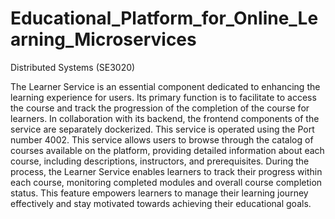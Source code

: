 # Educational_Platform_for_Online_Learning_Microservices
Distributed Systems (SE3020) 

The Learner Service is an essential component dedicated to enhancing the learning experience for users. Its primary function is to facilitate to access the course and track the progression of the completion of the course for learners. In collaboration with its backend, the frontend components of the service are separately dockerized. This service is operated using the Port number 4002. This service allows users to browse through the catalog of courses available on the platform, providing detailed information about each course, including descriptions, instructors, and prerequisites. During the process, the Learner Service enables learners to track their progress within each course, monitoring completed modules and overall course completion status. This feature empowers learners to manage their learning journey effectively and stay motivated towards achieving their educational goals. 
